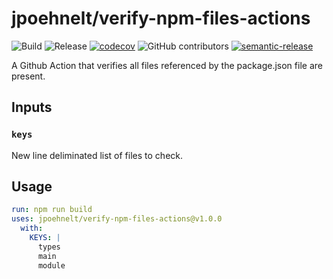 # jpoehnelt/verify-npm-files-actions

![Build](https://github.com/jpoehnelt/verify-npm-files-actions/workflows/Build/badge.svg)
![Release](https://github.com/jpoehnelt/verify-npm-files-actions/workflows/Release/badge.svg)
[![codecov](https://codecov.io/gh/jpoehnelt/verify-npm-files-actions/branch/master/graph/badge.svg)](https://codecov.io/gh/jpoehnelt/verify-npm-files-actions)
![GitHub contributors](https://img.shields.io/github/contributors/jpoehnelt/verify-npm-files-actions?color=green)
[![semantic-release](https://img.shields.io/badge/%20%20%F0%9F%93%A6%F0%9F%9A%80-semantic--release-e10079.svg)](https://github.com/semantic-release/semantic-release)

A Github Action that verifies all files referenced by the package.json file are present.

## Inputs

### `keys`

New line deliminated list of files to check.

## Usage

```yaml
run: npm run build
uses: jpoehnelt/verify-npm-files-actions@v1.0.0
  with:
    KEYS: |
      types
      main
      module    
```
